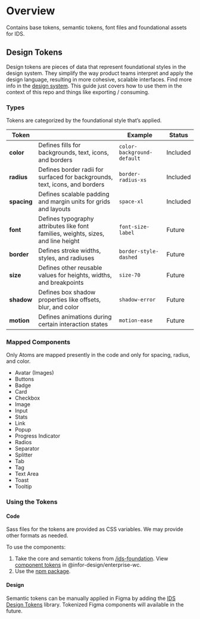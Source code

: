 # Overview

Contains base tokens, semantic tokens, font files and foundational assets for IDS.

## Design Tokens

Design tokens are pieces of data that represent foundational styles in the design system. They simplify the way product teams interpret and apply the design language, resulting in more cohesive, scalable interfaces. Find more info in the [design system](https://design.infor.com/foundations/design-tokens/). This guide just covers how to use them in the context of this repo and things like exporting / consuming.

### Types

Tokens are categorized by the foundational style that’s applied.

| Token       |                               |Example         |Status         |
|-------------|-------------------------------|----------------|----------------|
|**color**    |Defines fills for backgrounds, text, icons, and borders |`color-background-default`| Included |
|**radius**   |Defines border radii for surfaced  for backgrounds, text, icons, and borders |`border-radius-xs`| Included |
|**spacing**  |Defines scalable padding and margin units for grids and layouts  |`space-xl`| Included |
|**font**     |Defines typography attributes like font families, weights, sizes, and line height |`font-size-label`| Future |
|**border**   |Defines stroke widths, styles, and radiuses  |`border-style-dashed`| Future |
|**size**     |Defines other reusable values for heights, widths, and breakpoints  |`size-70`| Future |
|**shadow**   |Defines box shadow properties like offsets, blur, and color |`shadow-error`| Future |
|**motion**   |Defines animations during certain interaction states  |`motion-ease`| Future |

### Mapped Components

Only Atoms are mapped presently in the code and only for spacing, radius, and color.

- Avatar (Images)
- Buttons
- Badge
- Card
- Checkbox
- Image
- Input
- Stats
- Link
- Popup
- Progress Indicator
- Radios
- Separator
- Splitter
- Tab
- Tag
- Text Area
- Toast
- Tooltip

### Using the Tokens

#### Code

Sass files for the tokens are provided as CSS variables. We may provide other formats as needed. 

To use the components:

1. Take the core and semantic tokens from [/ids-foundation](https://github.com/infor-design/ids-foundation/tree/main/tokens/theme-soho). View [component tokens](https://github.com/infor-design/enterprise-wc/tree/main/src/themes/default) in @infor-design/enterprise-wc.
2. Use the [npm package](https://www.npmjs.com/package/ids-foundation).

#### Design

Semantic tokens can be manually applied in Figma by adding the [IDS Design Tokens](https://www.figma.com/design/7xMSXwCpK3eq4uGqkDDDav/IDS-Design-Tokens?m=auto&node-id=16%3A396&t=VDCzgpqVzBEcmjt5-1) library. Tokenized Figma components will available in the future.
